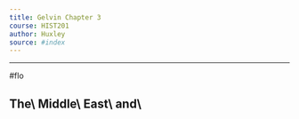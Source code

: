 ```yaml
---
title: Gelvin Chapter 3
course: HIST201
author: Huxley
source: #index
---
```


---
#flo 

## The\ Middle\ East\ and\




























